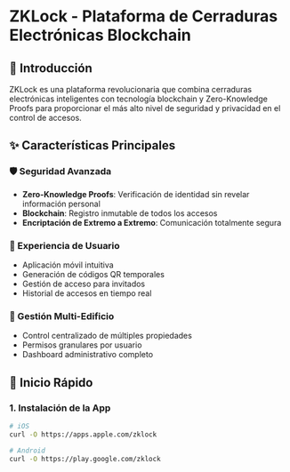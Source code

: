# ZKLock - Plataforma de Cerraduras Electrónicas Blockchain

## 🔐 Introducción

ZKLock es una plataforma revolucionaria que combina cerraduras electrónicas inteligentes con tecnología blockchain y Zero-Knowledge Proofs para proporcionar el más alto nivel de seguridad y privacidad en el control de accesos.

## ✨ Características Principales

### 🛡️ Seguridad Avanzada
- **Zero-Knowledge Proofs**: Verificación de identidad sin revelar información personal
- **Blockchain**: Registro inmutable de todos los accesos
- **Encriptación de Extremo a Extremo**: Comunicación totalmente segura

### 📱 Experiencia de Usuario
- Aplicación móvil intuitiva
- Generación de códigos QR temporales
- Gestión de acceso para invitados
- Historial de accesos en tiempo real

### 🏢 Gestión Multi-Edificio
- Control centralizado de múltiples propiedades
- Permisos granulares por usuario
- Dashboard administrativo completo

## 🚀 Inicio Rápido

### 1. Instalación de la App
```bash
# iOS
curl -O https://apps.apple.com/zklock

# Android
curl -O https://play.google.com/zklock